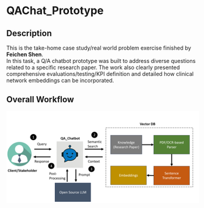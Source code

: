 # QAChat_Prototype

## Description
This is the take-home case study/real world problem exercise finished by __Feichen Shen__.  
In this task, a Q/A chatbot prototype was built to address diverse questions related to a specific research paper. The work also clearly presented comprehensive evaluations/testing/KPI definition and detailed how clinical network embeddings can be incorporated.

## Overall Workflow



![Chatbot Illustration](imgs/workflow.png)

